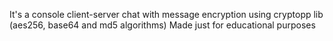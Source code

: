 It's a console client-server chat with message encryption using cryptopp lib (aes256, base64 and md5 algorithms)
Made just for educational purposes

